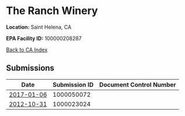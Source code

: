# The Ranch Winery

**Location:** Saint Helena, CA

**EPA Facility ID:** 100000208287

[Back to CA Index](../../index.md)

## Submissions

| Date | Submission ID | Document Control Number |
|------|--------------|-------------------------|
| [2017-01-06](submissions/1000050072.md) | 1000050072 |  |
| [2012-10-31](submissions/1000023024.md) | 1000023024 |  |
